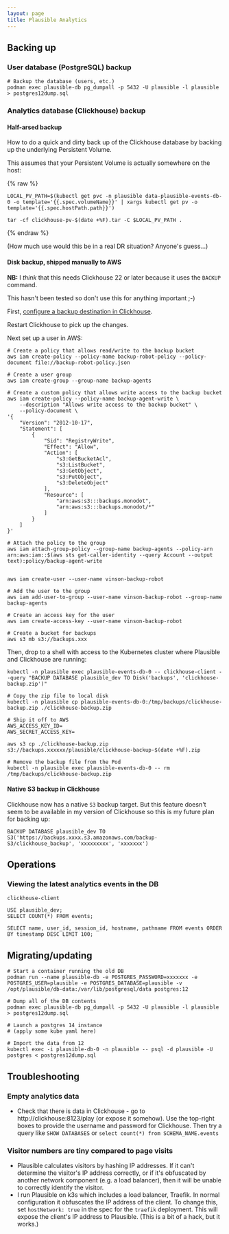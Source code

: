 ```yaml
---
layout: page
title: Plausible Analytics
---
```


## Backing up

### User database (PostgreSQL) backup

```shell
# Backup the database (users, etc.)
podman exec plausible-db pg_dumpall -p 5432 -U plausible -l plausible > postgres12dump.sql
```

### Analytics database (Clickhouse) backup

#### Half-arsed backup

How to do a quick and dirty back up of the Clickhouse database by backing up the underlying Persistent Volume. 

This assumes that your Persistent Volume is actually somewhere on the host:

{% raw %}
```shell
LOCAL_PV_PATH=$(kubectl get pvc -n plausible data-plausible-events-db-0 -o template='{{.spec.volumeName}}' | xargs kubectl get pv -o template='{{.spec.hostPath.path}}')

tar -cf clickhouse-pv-$(date +%F).tar -C $LOCAL_PV_PATH .
```
{% endraw %}

(How much use would this be in a real DR situation? Anyone's guess...)

#### Disk backup, shipped manually to AWS

**NB:** I _think_ that this needs Clickhouse 22 or later because it uses the `BACKUP` command.

This hasn't been tested so don't use this for anything important ;-) 

First, [configure a backup destination in Clickhouse](https://clickhouse.com/docs/en/operations/backup/#configure-a-backup-destination).

Restart Clickhouse to pick up the changes.

Next set up a user in AWS:

```shell
# Create a policy that allows read/write to the backup bucket
aws iam create-policy --policy-name backup-robot-policy --policy-document file://backup-robot-policy.json

# Create a user group
aws iam create-group --group-name backup-agents

# Create a custom policy that allows write access to the backup bucket
aws iam create-policy --policy-name backup-agent-write \
    --description "Allows write access to the backup bucket" \
    --policy-document \
'{
    "Version": "2012-10-17",
    "Statement": [
        {
            "Sid": "RegistryWrite",
            "Effect": "Allow",
            "Action": [
                "s3:GetBucketAcl",
                "s3:ListBucket",
                "s3:GetObject",
                "s3:PutObject",
                "s3:DeleteObject"
            ],
            "Resource": [
                "arn:aws:s3:::backups.monodot",
                "arn:aws:s3:::backups.monodot/*"
            ]
        }
    ]
}'

# Attach the policy to the group
aws iam attach-group-policy --group-name backup-agents --policy-arn arn:aws:iam::$(aws sts get-caller-identity --query Account --output text):policy/backup-agent-write


aws iam create-user --user-name vinson-backup-robot

# Add the user to the group
aws iam add-user-to-group --user-name vinson-backup-robot --group-name backup-agents

# Create an access key for the user
aws iam create-access-key --user-name vinson-backup-robot

# Create a bucket for backups
aws s3 mb s3://backups.xxx
```


Then, drop to a shell with access to the Kubernetes cluster where Plausible and Clickhouse are running:

```shell
kubectl -n plausible exec plausible-events-db-0 -- clickhouse-client --query "BACKUP DATABASE plausible_dev TO Disk('backups', 'clickhouse-backup.zip')"

# Copy the zip file to local disk
kubectl -n plausible cp plausible-events-db-0:/tmp/backups/clickhouse-backup.zip ./clickhouse-backup.zip

# Ship it off to AWS
AWS_ACCESS_KEY_ID=
AWS_SECRET_ACCESS_KEY=

aws s3 cp ./clickhouse-backup.zip s3://backups.xxxxxx/plausible/clickhouse-backup-$(date +%F).zip

# Remove the backup file from the Pod
kubectl -n plausible exec plausible-events-db-0 -- rm /tmp/backups/clickhouse-backup.zip

```

#### Native S3 backup in Clickhouse

Clickhouse now has a native `S3` backup target. But this feature doesn't seem to be available in my version of Clickhouse so this is my future plan for backing up:

```shell
BACKUP DATABASE plausible_dev TO S3('https://backups.xxxx.s3.amazonaws.com/backup-S3/clickhouse_backup', 'xxxxxxxxx', 'xxxxxxx')
```

## Operations

### Viewing the latest analytics events in the DB

```shell
clickhouse-client

USE plausible_dev;
SELECT COUNT(*) FROM events;

SELECT name, user_id, session_id, hostname, pathname FROM events ORDER BY timestamp DESC LIMIT 100;

```

## Migrating/updating

```shell
# Start a container running the old DB
podman run --name plausible-db -e POSTGRES_PASSWORD=xxxxxxx -e POSTGRES_USER=plausible -e POSTGRES_DATABASE=plausible -v /opt/plausible/db-data:/var/lib/postgresql/data postgres:12

# Dump all of the DB contents
podman exec plausible-db pg_dumpall -p 5432 -U plausible -l plausible > postgres12dump.sql

# Launch a postgres 14 instance
# (apply some kube yaml here)

# Import the data from 12
kubectl exec -i plausible-db-0 -n plausible -- psql -d plausible -U postgres < postgres12dump.sql
```

## Troubleshooting

### Empty analytics data

- Check that there is data in Clickhouse - go to http://clickhouse:8123/play (or expose it somehow). Use the top-right boxes to provide the username and password for Clickhouse. Then try a query like `SHOW DATABASES` or `select count(*) from SCHEMA_NAME.events`

### Visitor numbers are tiny compared to page visits

- Plausible calculates visitors by hashing IP addresses. If it can't determine the visitor's IP address correctly, or if it's obfuscated by another network component (e.g. a load balancer), then it will be unable to correctly identify the visitor.
- I run Plausible on k3s which includes a load balancer, Traefik. In normal configuration it obfuscates the IP address of the client. To change this, set `hostNetwork: true` in the spec for the `traefik` deployment. This will expose the client's IP address to Plausible. (This is a bit of a hack, but it works.)

